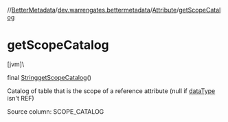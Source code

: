 //[BetterMetadata](../../../index.md)/[dev.warrengates.bettermetadata](../index.md)/[Attribute](index.md)/[getScopeCatalog](get-scope-catalog.md)

# getScopeCatalog

[jvm]\

final [String](https://docs.oracle.com/javase/8/docs/api/java/lang/String.html)[getScopeCatalog](get-scope-catalog.md)()

Catalog of table that is the scope of a reference attribute (null if [dataType](index.md#-1986249784%2FProperties%2F-1216412040) isn't REF)

Source column: SCOPE_CATALOG
